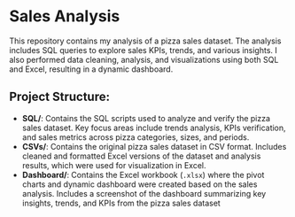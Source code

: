 # Sales Analysis

This repository contains my analysis of a pizza sales dataset. The analysis includes SQL queries to explore sales KPIs, trends, and various insights. I also performed data cleaning, analysis, and visualizations using both SQL and Excel, resulting in a dynamic dashboard.

## Project Structure:
- **SQL/**: Contains the SQL scripts used to analyze and verify the pizza sales dataset. Key focus areas include trends analysis, KPIs verification, and sales metrics across pizza categories, sizes, and periods.
- **CSVs/**: Contains the original pizza sales dataset in CSV format. Includes cleaned and formatted Excel versions of the dataset and analysis results, which were used for visualization in Excel.
- **Dashboard/**: Contains the Excel workbook (`.xlsx`) where the pivot charts and dynamic dashboard were created based on the sales analysis. Includes a screenshot of the dashboard summarizing key insights, trends, and KPIs from the pizza sales dataset
